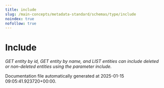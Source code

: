 ```yaml
---
title: include
slug: /main-concepts/metadata-standard/schemas/type/include
noindex: true
nofollow: true
---
```


# Include

*GET entity by id, GET entity by name, and LIST entities can include deleted or non-deleted entities using the parameter include.*



Documentation file automatically generated at 2025-01-15 09:05:41.923720+00:00.
